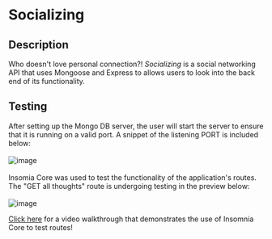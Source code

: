# Socializing

## Description
Who doesn't love personal connection?! *Socializing* is a social networking API that uses Mongoose and Express to allows users to look into the back end of its functionality.

## Testing
After setting up the Mongo DB server, the user will start the server to ensure that it is running on a valid port. A snippet of the listening PORT is included below:<br>
<br>
![image](https://user-images.githubusercontent.com/67798512/106396653-3475bf00-63be-11eb-81bd-a44926bb4b25.png)
<br><br>
Insomia Core was used to test the functionality of the application's routes. The "GET all thoughts" route is undergoing testing in the preview below:<br>
<br>
![image](https://user-images.githubusercontent.com/67798512/106396618-ed87c980-63bd-11eb-93e0-e6f1be99b870.png)



[Click here](https://drive.google.com/file/d/16M1smoOJIfVkbFcTY8EO4HPajBXRm_o2/view) for a video walkthrough that demonstrates the use of Insomnia Core to test routes!
